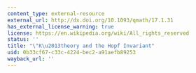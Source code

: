 ```yaml
---
content_type: external-resource
external_url: http://dx.doi.org/10.1093/qmath/17.1.31
has_external_license_warning: true
license: https://en.wikipedia.org/wiki/All_rights_reserved
status: ''
title: "\"K\u2013theory and the Hopf Invariant"
uid: 0b33cf67-c33c-4224-bec2-a91aefb89253
wayback_url: ''
---
```

